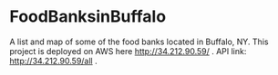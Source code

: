 # FoodBanksinBuffalo
A list and map of some of the food banks located in Buffalo, NY. This project is deployed on AWS here http://34.212.90.59/ . API link: http://34.212.90.59/all .

